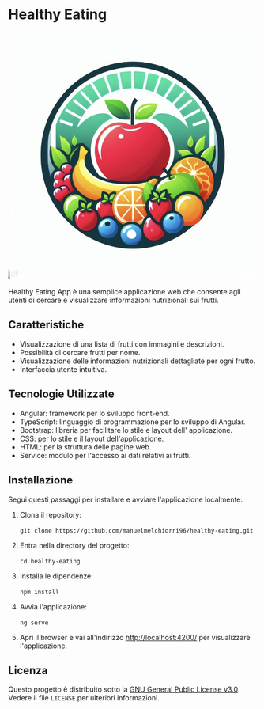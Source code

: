 # Healthy Eating

![Healthy Eating](./src/assets/logo.jpeg)

Healthy Eating App è una semplice applicazione web che consente agli utenti di cercare e visualizzare informazioni nutrizionali sui frutti.

## Caratteristiche

- Visualizzazione di una lista di frutti con immagini e descrizioni.
- Possibilità di cercare frutti per nome.
- Visualizzazione delle informazioni nutrizionali dettagliate per ogni frutto.
- Interfaccia utente intuitiva.

## Tecnologie Utilizzate

- Angular: framework per lo sviluppo front-end.
- TypeScript: linguaggio di programmazione per lo sviluppo di Angular.
- Bootstrap: libreria per facilitare lo stile e layout dell' applicazione.
- CSS: per lo stile e il layout dell'applicazione.
- HTML: per la struttura delle pagine web.
- Service: modulo per l'accesso ai dati relativi ai frutti.

## Installazione

Segui questi passaggi per installare e avviare l'applicazione localmente:

1. Clona il repository:

    ```git clone https://github.com/manuelmelchiorri96/healthy-eating.git```

2. Entra nella directory del progetto:

    ```cd healthy-eating```

3. Installa le dipendenze:

    ```npm install```

4. Avvia l'applicazione:

    ```ng serve```

5. Apri il browser e vai all'indirizzo [http://localhost:4200/](http://localhost:4200/) per visualizzare l'applicazione.

## Licenza

Questo progetto è distribuito sotto la [GNU General Public License v3.0](./LICENSE.txt). Vedere il file `LICENSE` per ulteriori informazioni.
